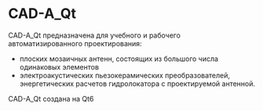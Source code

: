 # CAD-A_Qt
 CAD-A_Qt предназначена для учебного и рабочего автоматизированного проектирования:
- плоских мозаичных антенн, состоящих из большого числа одинаковых элементов 
- электроакустических  пьезокерамических преобразователей, энергетических расчетов  гидролокатора  с проектируемой антенной.

CAD-A_Qt создана на Qt6
